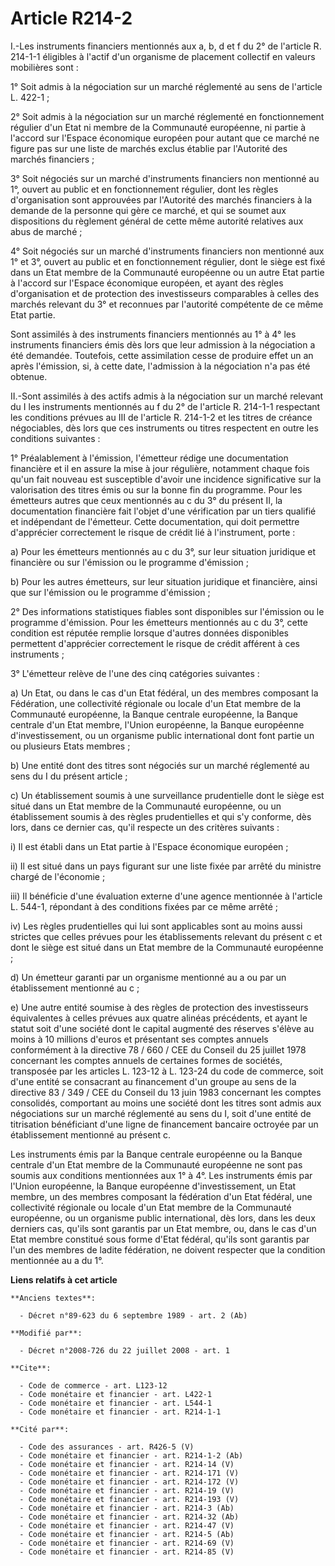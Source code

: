 # Article R214-2

I.-Les instruments financiers mentionnés aux a, b, d et f du 2° de l'article R. 214-1-1 éligibles à l'actif d'un organisme de
placement collectif en valeurs mobilières sont : 

1° Soit admis à la négociation sur un marché réglementé au sens de l'article L. 422-1 ; 

2° Soit admis à la négociation sur un marché réglementé en fonctionnement régulier d'un Etat ni membre de la Communauté
européenne, ni partie à l'accord sur l'Espace économique européen pour autant que ce marché ne figure pas sur une liste de
marchés exclus établie par l'Autorité des marchés financiers ; 

3° Soit négociés sur un marché d'instruments financiers non mentionné au 1°, ouvert au public et en fonctionnement régulier,
dont les règles d'organisation sont approuvées par l'Autorité des marchés financiers à la demande de la personne qui gère ce
marché, et qui se soumet aux dispositions du règlement général de cette même autorité relatives aux abus de marché ; 

4° Soit négociés sur un marché d'instruments financiers non mentionné aux 1° et 3°, ouvert au public et en fonctionnement
régulier, dont le siège est fixé dans un Etat membre de la Communauté européenne ou un autre Etat partie à l'accord sur
l'Espace économique européen, et ayant des règles d'organisation et de protection des investisseurs comparables à celles des
marchés relevant du 3° et reconnues par l'autorité compétente de ce même Etat partie. 

Sont assimilés à des instruments financiers mentionnés au 1° à 4° les instruments financiers émis dès lors que leur admission
à la négociation a été demandée. Toutefois, cette assimilation cesse de produire effet un an après l'émission, si, à cette
date, l'admission à la négociation n'a pas été obtenue. 

II.-Sont assimilés à des actifs admis à la négociation sur un marché relevant du I les instruments mentionnés au f du 2° de
l'article R. 214-1-1 respectant les conditions prévues au III de l'article R. 214-1-2 et les titres de créance négociables,
dès lors que ces instruments ou titres respectent en outre les conditions suivantes : 

1° Préalablement à l'émission, l'émetteur rédige une documentation financière et il en assure la mise à jour régulière,
notamment chaque fois qu'un fait nouveau est susceptible d'avoir une incidence significative sur la valorisation des titres
émis ou sur la bonne fin du programme. Pour les émetteurs autres que ceux mentionnés au c du 3° du présent II, la
documentation financière fait l'objet d'une vérification par un tiers qualifié et indépendant de l'émetteur. Cette
documentation, qui doit permettre d'apprécier correctement le risque de crédit lié à l'instrument, porte : 

a) Pour les émetteurs mentionnés au c du 3°, sur leur situation juridique et financière ou sur l'émission ou le programme
d'émission ; 

b) Pour les autres émetteurs, sur leur situation juridique et financière, ainsi que sur l'émission ou le programme
d'émission ; 

2° Des informations statistiques fiables sont disponibles sur l'émission ou le programme d'émission. Pour les émetteurs
mentionnés au c du 3°, cette condition est réputée remplie lorsque d'autres données disponibles permettent d'apprécier
correctement le risque de crédit afférent à ces instruments ; 

3° L'émetteur relève de l'une des cinq catégories suivantes : 

a) Un Etat, ou dans le cas d'un Etat fédéral, un des membres composant la Fédération, une collectivité régionale ou locale
d'un Etat membre de la Communauté européenne, la Banque centrale européenne, la Banque centrale d'un Etat membre, l'Union
européenne, la Banque européenne d'investissement, ou un organisme public international dont font partie un ou plusieurs
Etats membres ; 

b) Une entité dont des titres sont négociés sur un marché réglementé au sens du I du présent article ; 

c) Un établissement soumis à une surveillance prudentielle dont le siège est situé dans un Etat membre de la Communauté
européenne, ou un établissement soumis à des règles prudentielles et qui s'y conforme, dès lors, dans ce dernier cas, qu'il
respecte un des critères suivants : 

i) Il est établi dans un Etat partie à l'Espace économique européen ; 

ii) Il est situé dans un pays figurant sur une liste fixée par arrêté du ministre chargé de l'économie ; 

iii) Il bénéficie d'une évaluation externe d'une agence mentionnée à l'article L. 544-1, répondant à des conditions fixées
par ce même arrêté ; 

iv) Les règles prudentielles qui lui sont applicables sont au moins aussi strictes que celles prévues pour les établissements
relevant du présent c et dont le siège est situé dans un Etat membre de la Communauté européenne ; 

d) Un émetteur garanti par un organisme mentionné au a ou par un établissement mentionné au c ; 

e) Une autre entité soumise à des règles de protection des investisseurs équivalentes à celles prévues aux quatre alinéas
précédents, et ayant le statut soit d'une société dont le capital augmenté des réserves s'élève au moins à 10 millions
d'euros et présentant ses comptes annuels conformément à la directive 78 / 660 / CEE du Conseil du 25 juillet 1978 concernant
les comptes annuels de certaines formes de sociétés, transposée par les articles L. 123-12 à L. 123-24 du code de commerce,
soit d'une entité se consacrant au financement d'un groupe au sens de la directive 83 / 349 / CEE du Conseil du 13 juin 1983
concernant les comptes consolidés, comportant au moins une société dont les titres sont admis aux négociations sur un marché
réglementé au sens du I, soit d'une entité de titrisation bénéficiant d'une ligne de financement bancaire octroyée par un
établissement mentionné au présent c. 

Les instruments émis par la Banque centrale européenne ou la Banque centrale d'un Etat membre de la Communauté européenne ne
sont pas soumis aux conditions mentionnées aux 1° à 4°. Les instruments émis par l'Union européenne, la Banque européenne
d'investissement, un Etat membre, un des membres composant la fédération d'un Etat fédéral, une collectivité régionale ou
locale d'un Etat membre de la Communauté européenne, ou un organisme public international, dès lors, dans les deux derniers
cas, qu'ils sont garantis par un Etat membre, ou, dans le cas d'un Etat membre constitué sous forme d'Etat fédéral, qu'ils
sont garantis par l'un des membres de ladite fédération, ne doivent respecter que la condition mentionnée au a du 1°.

**Liens relatifs à cet article**

	**Anciens textes**:

	  - Décret n°89-623 du 6 septembre 1989 - art. 2 (Ab)

	**Modifié par**:

	  - Décret n°2008-726 du 22 juillet 2008 - art. 1

	**Cite**:

	  - Code de commerce - art. L123-12
	  - Code monétaire et financier - art. L422-1
	  - Code monétaire et financier - art. L544-1
	  - Code monétaire et financier - art. R214-1-1

	**Cité par**:

	  - Code des assurances - art. R426-5 (V)
	  - Code monétaire et financier - art. R214-1-2 (Ab)
	  - Code monétaire et financier - art. R214-14 (V)
	  - Code monétaire et financier - art. R214-171 (V)
	  - Code monétaire et financier - art. R214-172 (V)
	  - Code monétaire et financier - art. R214-19 (V)
	  - Code monétaire et financier - art. R214-193 (V)
	  - Code monétaire et financier - art. R214-3 (Ab)
	  - Code monétaire et financier - art. R214-32 (Ab)
	  - Code monétaire et financier - art. R214-47 (V)
	  - Code monétaire et financier - art. R214-5 (Ab)
	  - Code monétaire et financier - art. R214-69 (V)
	  - Code monétaire et financier - art. R214-85 (V)
